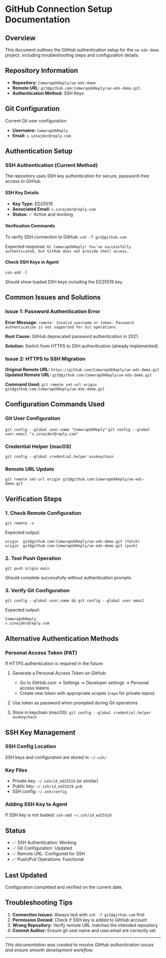 # GitHub Connection Setup Documentation

## Overview
This document outlines the GitHub authentication setup for the `ue-eds-demo` project, including troubleshooting steps and configuration details.

## Repository Information
- **Repository:** `ComwrapUkReply/ue-eds-demo`
- **Remote URL:** `git@github.com:ComwrapUkReply/ue-eds-demo.git`
- **Authentication Method:** SSH Keys

## Git Configuration
Current Git user configuration:
- **Username:** `ComwrapUkReply`
- **Email:** `s.sznajder@reply.com`

## Authentication Setup

### SSH Authentication (Current Method)
The repository uses SSH key authentication for secure, password-free access to GitHub.

#### SSH Key Details
- **Key Type:** ED25519
- **Associated Email:** `s.sznajder@reply.com`
- **Status:** ✅ Active and working

#### Verification Commands
To verify SSH connection to GitHub:
`ssh -T git@github.com`

Expected response:
`Hi ComwrapUkReply! You've successfully authenticated, but GitHub does not provide shell access.`

#### Check SSH Keys in Agent
`ssh-add -l`

Should show loaded SSH keys including the ED25519 key.

## Common Issues and Solutions

### Issue 1: Password Authentication Error
**Error Message:**
`remote: Invalid username or token. Password authentication is not supported for Git operations.`

**Root Cause:** GitHub deprecated password authentication in 2021.

**Solution:** Switch from HTTPS to SSH authentication (already implemented).

### Issue 2: HTTPS to SSH Migration
**Original Remote URL:** `https://github.com/ComwrapUkReply/ue-eds-demo.git`
**Updated Remote URL:** `git@github.com:ComwrapUkReply/ue-eds-demo.git`

**Command Used:**
`git remote set-url origin git@github.com:ComwrapUkReply/ue-eds-demo.git`

## Configuration Commands Used

### Git User Configuration
`git config --global user.name "ComwrapUkReply"`
`git config --global user.email "s.sznajder@reply.com"`

### Credential Helper (macOS)
`git config --global credential.helper osxkeychain`

### Remote URL Update
`git remote set-url origin git@github.com:ComwrapUkReply/ue-eds-demo.git`

## Verification Steps

### 1. Check Remote Configuration
`git remote -v`

Expected output:
```
origin  git@github.com:ComwrapUkReply/ue-eds-demo.git (fetch)
origin  git@github.com:ComwrapUkReply/ue-eds-demo.git (push)
```

### 2. Test Push Operation
`git push origin main`

Should complete successfully without authentication prompts.

### 3. Verify Git Configuration
`git config --global user.name && git config --global user.email`

Expected output:
```
ComwrapUkReply
s.sznajder@reply.com
```

## Alternative Authentication Methods

### Personal Access Token (PAT)
If HTTPS authentication is required in the future:

1. Generate a Personal Access Token on GitHub:
   - Go to GitHub.com → Settings → Developer settings → Personal access tokens
   - Create new token with appropriate scopes (`repo` for private repos)
   
2. Use token as password when prompted during Git operations

3. Store in keychain (macOS):
   `git config --global credential.helper osxkeychain`

## SSH Key Management

### SSH Config Location
SSH keys and configuration are stored in: `~/.ssh/`

### Key Files
- Private key: `~/.ssh/id_ed25519` (or similar)
- Public key: `~/.ssh/id_ed25519.pub`
- SSH config: `~/.ssh/config`

### Adding SSH Key to Agent
If SSH key is not loaded:
`ssh-add ~/.ssh/id_ed25519`

## Status
- ✅ SSH Authentication: Working
- ✅ Git Configuration: Updated
- ✅ Remote URL: Configured for SSH
- ✅ Push/Pull Operations: Functional

## Last Updated
Configuration completed and verified on the current date.

## Troubleshooting Tips

1. **Connection Issues:** Always test with `ssh -T git@github.com` first
2. **Permission Denied:** Check if SSH key is added to GitHub account
3. **Wrong Repository:** Verify remote URL matches the intended repository
4. **Commit Author:** Ensure git user.name and user.email are correctly set

---

*This documentation was created to resolve GitHub authentication issues and ensure smooth development workflow.*